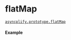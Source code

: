 # flatMap

[`asyncplify.prototype.flatMap`](https://github.com/danylaporte/asyncplify/blob/master/src/flatMap.js)

#### Example

[](http://jsbin.com/mefade/3/embed?js,console)
